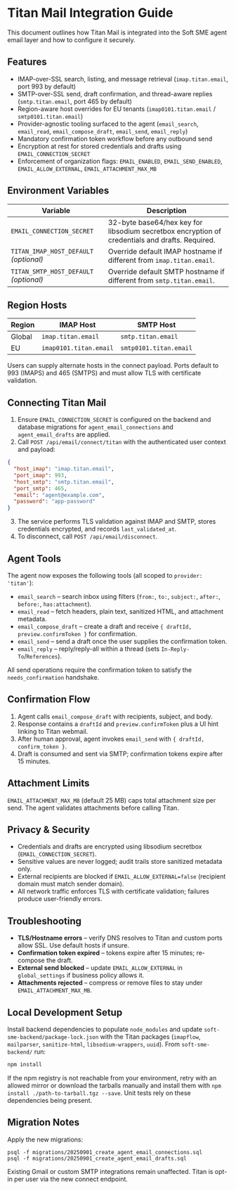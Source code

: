 # Titan Mail Integration Guide

This document outlines how Titan Mail is integrated into the Soft SME agent email layer and how to configure it securely.

## Features

- IMAP-over-SSL search, listing, and message retrieval (`imap.titan.email`, port 993 by default)
- SMTP-over-SSL send, draft confirmation, and thread-aware replies (`smtp.titan.email`, port 465 by default)
- Region-aware host overrides for EU tenants (`imap0101.titan.email` / `smtp0101.titan.email`)
- Provider-agnostic tooling surfaced to the agent (`email_search`, `email_read`, `email_compose_draft`, `email_send`, `email_reply`)
- Mandatory confirmation token workflow before any outbound send
- Encryption at rest for stored credentials and drafts using `EMAIL_CONNECTION_SECRET`
- Enforcement of organization flags: `EMAIL_ENABLED`, `EMAIL_SEND_ENABLED`, `EMAIL_ALLOW_EXTERNAL`, `EMAIL_ATTACHMENT_MAX_MB`

## Environment Variables

| Variable | Description |
| --- | --- |
| `EMAIL_CONNECTION_SECRET` | 32-byte base64/hex key for libsodium secretbox encryption of credentials and drafts. Required. |
| `TITAN_IMAP_HOST_DEFAULT` *(optional)* | Override default IMAP hostname if different from `imap.titan.email`. |
| `TITAN_SMTP_HOST_DEFAULT` *(optional)* | Override default SMTP hostname if different from `smtp.titan.email`. |

## Region Hosts

| Region | IMAP Host | SMTP Host |
| --- | --- | --- |
| Global | `imap.titan.email` | `smtp.titan.email` |
| EU | `imap0101.titan.email` | `smtp0101.titan.email` |

Users can supply alternate hosts in the connect payload. Ports default to 993 (IMAPS) and 465 (SMTPS) and must allow TLS with certificate validation.

## Connecting Titan Mail

1. Ensure `EMAIL_CONNECTION_SECRET` is configured on the backend and database migrations for `agent_email_connections` and `agent_email_drafts` are applied.
2. Call `POST /api/email/connect/titan` with the authenticated user context and payload:

```json
{
  "host_imap": "imap.titan.email",
  "port_imap": 993,
  "host_smtp": "smtp.titan.email",
  "port_smtp": 465,
  "email": "agent@example.com",
  "password": "app-password"
}
```

3. The service performs TLS validation against IMAP and SMTP, stores credentials encrypted, and records `last_validated_at`.
4. To disconnect, call `POST /api/email/disconnect`.

## Agent Tools

The agent now exposes the following tools (all scoped to `provider: 'titan'`):

- `email_search` – search inbox using filters (`from:`, `to:`, `subject:`, `after:`, `before:`, `has:attachment`).
- `email_read` – fetch headers, plain text, sanitized HTML, and attachment metadata.
- `email_compose_draft` – create a draft and receive `{ draftId, preview.confirmToken }` for confirmation.
- `email_send` – send a draft once the user supplies the confirmation token.
- `email_reply` – reply/reply-all within a thread (sets `In-Reply-To`/`References`).

All send operations require the confirmation token to satisfy the `needs_confirmation` handshake.

## Confirmation Flow

1. Agent calls `email_compose_draft` with recipients, subject, and body.
2. Response contains a `draftId` and `preview.confirmToken` plus a UI hint linking to Titan webmail.
3. After human approval, agent invokes `email_send` with `{ draftId, confirm_token }`.
4. Draft is consumed and sent via SMTP; confirmation tokens expire after 15 minutes.

## Attachment Limits

`EMAIL_ATTACHMENT_MAX_MB` (default 25 MB) caps total attachment size per send. The agent validates attachments before calling Titan.

## Privacy & Security

- Credentials and drafts are encrypted using libsodium secretbox (`EMAIL_CONNECTION_SECRET`).
- Sensitive values are never logged; audit trails store sanitized metadata only.
- External recipients are blocked if `EMAIL_ALLOW_EXTERNAL=false` (recipient domain must match sender domain).
- All network traffic enforces TLS with certificate validation; failures produce user-friendly errors.

## Troubleshooting

- **TLS/Hostname errors** – verify DNS resolves to Titan and custom ports allow SSL. Use default hosts if unsure.
- **Confirmation token expired** – tokens expire after 15 minutes; re-compose the draft.
- **External send blocked** – update `EMAIL_ALLOW_EXTERNAL` in `global_settings` if business policy allows it.
- **Attachments rejected** – compress or remove files to stay under `EMAIL_ATTACHMENT_MAX_MB`.

## Local Development Setup

Install backend dependencies to populate `node_modules` and update `soft-sme-backend/package-lock.json` with the Titan packages (`imapflow`, `mailparser`, `sanitize-html`, `libsodium-wrappers`, `uuid`). From `soft-sme-backend/` run:

```bash
npm install
```

If the npm registry is not reachable from your environment, retry with an allowed mirror or download the tarballs manually and install them with `npm install ./path-to-tarball.tgz --save`. Unit tests rely on these dependencies being present.

## Migration Notes

Apply the new migrations:

```
psql -f migrations/20250901_create_agent_email_connections.sql
psql -f migrations/20250901_create_agent_email_drafts.sql
```

Existing Gmail or custom SMTP integrations remain unaffected. Titan is opt-in per user via the new connect endpoint.

